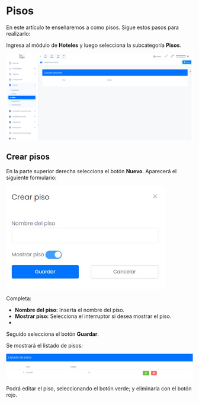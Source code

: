 # Pisos

En este artículo te enseñaremos a como pisos. Sigue estos pasos para realizarlo:

Ingresa al módulo de **Hoteles** y luego selecciona la subcategoría **Pisos**.

![Alt text](img/pisos1.jpg)

## Crear pisos

En la parte superior derecha selecciona el botón **Nuevo**. Aparecerá el siguiente formulario:

![Alt text](img/pisos2.jpg)

Completa:

* **Nombre del piso:** Inserta el nombre del piso.
* **Mostrar piso:** Selecciona el interruptor si desea mostrar el piso.
* 
Seguido selecciona el botón **Guardar**.

Se mostrará el listado de pisos:

![Alt text](img/pisos3.jpg)

Podrá editar el piso, seleccionando el botón verde; y eliminarla con el botón rojo.
